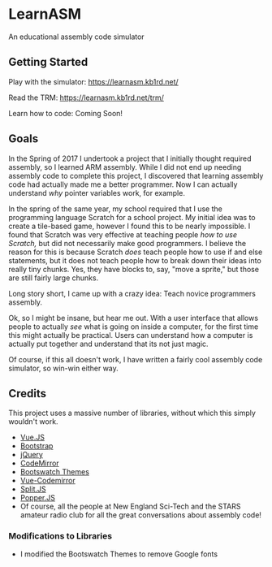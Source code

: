 # LearnASM
An educational assembly code simulator

## Getting Started
Play with the simulator: https://learnasm.kb1rd.net/

Read the TRM: https://learnasm.kb1rd.net/trm/

Learn how to code: Coming Soon!

## Goals
In the Spring of 2017 I undertook a project that I initially thought required assembly, so I learned ARM assembly. While I did not end up needing assembly code to complete this project, I discovered that learning assembly code had actually made me a better programmer. Now I can actually understand *why* pointer variables work, for example.

In the spring of the same year, my school required that I use the programming language Scratch for a school project. My initial idea was to create a tile-based game, however I found this to be nearly impossible. I found that Scratch was very effective at teaching people *how to use Scratch,* but did not necessarily make good programmers. I believe the reason for this is because Scratch *does* teach people how to use if and else statements, but it does not teach people how to break down their ideas into really tiny chunks. Yes, they have blocks to, say, "move a sprite," but those are still fairly large chunks.

Long story short, I came up with a crazy idea: Teach novice programmers assembly.

Ok, so I might be insane, but hear me out. With a user interface that allows people to actually *see* what is going on inside a computer, for the first time this might actually be practical. Users can understand how a computer is actually put together and understand that its not just magic.

Of course, if this all doesn't work, I have written a fairly cool assembly code simulator, so win-win either way.

## Credits
This project uses a massive number of libraries, without which this simply wouldn't work.
- [Vue.JS](https://vuejs.org/)
- [Bootstrap](https://getbootstrap.com/)
- [jQuery](https://jquery.com/)
- [CodeMirror](https://codemirror.net/)
- [Bootswatch Themes](https://bootswatch.com/)
- [Vue-Codemirror](https://surmon-china.github.io/vue-codemirror/)
- [Split.JS](http://nathancahill.github.io/Split.js/)
- [Popper.JS](https://popper.js.org/)
- Of course, all the people at New England Sci-Tech and the STARS amateur radio club for all the great conversations about assembly code!

### Modifications to Libraries
- I modified the Bootswatch Themes to remove Google fonts
